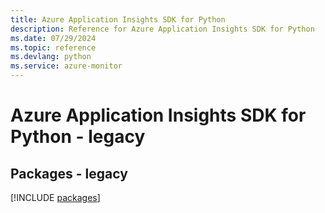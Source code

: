 ```yaml
---
title: Azure Application Insights SDK for Python
description: Reference for Azure Application Insights SDK for Python
ms.date: 07/29/2024
ms.topic: reference
ms.devlang: python
ms.service: azure-monitor
---
```

# Azure Application Insights SDK for Python - legacy
## Packages - legacy
[!INCLUDE [packages](application-insights-index.md)]